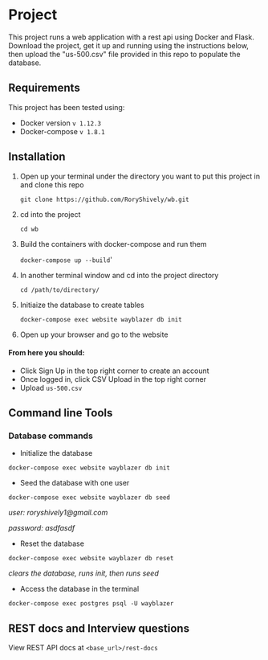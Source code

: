 # Project

This project runs a web application with a rest api using Docker and Flask. Download the project, get it up and running using the instructions below, then upload the "us-500.csv" file provided in this repo to populate the database.

## Requirements

This project has been tested using:
 - Docker version `v 1.12.3`
 - Docker-compose `v 1.8.1`

## Installation

1. Open up your terminal under the directory you want to put this project in and clone this repo

    `git clone https://github.com/RoryShively/wb.git`

2. cd into the project

    `cd wb`

3. Build the containers with docker-compose and run them

    `docker-compose up --build`'

4. In another terminal window and cd into the project directory

    `cd /path/to/directory/`

5. Initiaize the database to create tables

    `docker-compose exec website wayblazer db init`

6. Open up your browser and go to the website

#### From here you should:
 - Click Sign Up in the top right corner to create an account
 - Once logged in, click CSV Upload in the top right corner
 - Upload `us-500.csv`

## Command line Tools

### Database commands

 - Initialize the database
 
 `docker-compose exec website wayblazer db init`
 
 - Seed the database with one user
 
 `docker-compose exec website wayblazer db seed`
 
 _user: roryshively1@gmail.com_
 
 _password: asdfasdf_
 
 - Reset the database
 
 `docker-compose exec website wayblazer db reset`
 
 _clears the database, runs init, then runs seed_

 - Access the database in the terminal
 
 `docker-compose exec postgres psql -U wayblazer`
 
<!--### Testing commands-->

 <!--- Run test suite-->
 <!---->
 <!--`docker-compose exec website wayblazer test`-->
 <!---->
 <!--- Run test coverage-->
 <!---->
 <!--`docker-compose exec website wayblazer cov`-->
 <!---->
 <!--- Run flake8-->
 <!---->
 <!--`docker-compose exec website wayblazer flake8`-->
 
## REST docs and Interview questions

View REST API docs at `<base_url>/rest-docs` 



 
<!--Who works for Rapid Trading Intl?-->
  <!--<base_url>/api/employee?company=Rapid%20Trading%20Intl-->

<!--Do any employees have the same personal phone number? 504-845-1427-->
  <!--<base_url>/api/employee?duplicate_number=true-->

<!--Bonus: Find all employees with a personal Gmail email address but exclude-->
 <!--anyone from CA.-->
  <!--<base_url>/api/employee?email_provider=gmail&exclude_state=CA-->


